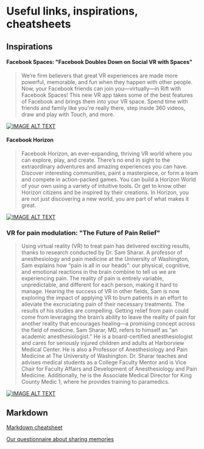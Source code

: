 # Useful links, inspirations, cheatsheets
## Inspirations
#### Facebook Spaces: "Facebook Doubles Down on Social VR with Spaces"
> We’re firm believers that great VR experiences are made more powerful, memorable, and fun when they happen with other people. Now, your Facebook friends can join you—virtually—in Rift with Facebook Spaces! This new VR app takes some of the best features of Facebook and brings them into your VR space. Spend time with friends and family like you're really there, step inside 360 videos, draw and play with Touch, and more. 

[![IMAGE ALT TEXT](http://img.youtube.com/vi/dr_04PCSDWE/0.jpg)](
https://www.youtube.com/watch?v=dr_04PCSDWE "Facebook Doubles Down on Social VR with Spaces")

#### Facebook Horizon 
> Facebook Horizon, an ever-expanding, thriving VR world where you can explore, play, and create. There’s no end in sight to the extraordinary adventures and amazing experiences you can have. Discover interesting communities, paint a masterpiece, or form a team and compete in action-packed games. You can build a Horizon World of your own using a variety of intuitive tools. Or get to know other Horizon citizens and be inspired by their creations. In Horizon, you are not just discovering a new world, you are part of what makes it great.

[![IMAGE ALT TEXT](http://img.youtube.com/vi/Is8eXZco46Q/0.jpg)](
https://www.youtube.com/watch?v=Is8eXZco46Q)

### VR for pain modulation: "The Future of Pain Relief"
> Using virtual reality (VR) to treat pain has delivered exciting results, thanks to research conducted by Dr. Sam Sharar. A professor of anesthesiology and pain medicine at the University of Washington, Sam explains how “pain is all in our heads”: our physical, cognitive, and emotional reactions in the brain combine to tell us we are experiencing pain. The reality of pain is entirely variable, unpredictable, and different for each person, making it hard to manage. Hearing the success of VR in other fields, Sam is now exploring the impact of applying VR to burn patients in an effort to alleviate the excruciating pain of their necessary treatments. The results of his studies are compelling. Getting relief from pain could come from leveraging the brain’s ability to leave the reality of pain for another reality that encourages healing—a promising concept across the field of medicine. Sam Sharar, MD, refers to himself as “an academic anesthesiologist.” He is a board-certified anesthesiologist and cares for seriously injured children and adults at Harborview Medical Center. He is also a Professor of Anesthesiology and Pain Medicine at The University of Washington. Dr. Sharar teaches and advises medical students as a College Faculty Mentor and is Vice Chair for Faculty Affairs and Development of Anesthesiology and Pain Medicine. Additionally, he is the Associate Medical Director for King County Medic 1, where he provides training to paramedics. 

[![IMAGE ALT TEXT](http://img.youtube.com/vi/_65o9_hfZMc/0.jpg)](
https://www.youtube.com/watch?v=_65o9_hfZMc)

## Markdown

[Markdown cheatsheet](https://guides.github.com/features/mastering-markdown/)

[Our questionnaire about sharing memories](Questionnaire.pdf)
